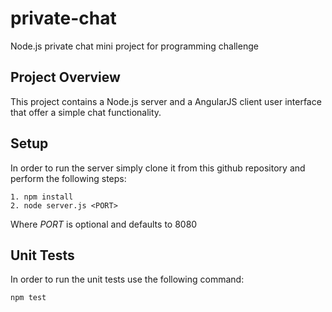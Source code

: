 # private-chat

Node.js private chat mini project for programming challenge

## Project Overview

This project contains a Node.js server and a AngularJS client user interface that offer a simple chat functionality.

## Setup

In order to run the server simply clone it from this github repository and perform the following steps:

    1. npm install
    2. node server.js <PORT>

Where *PORT* is optional and defaults to 8080

## Unit Tests

In order to run the unit tests use the following command:

    npm test
